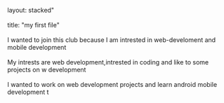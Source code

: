 layout: stacked"
<br>
<br>
title: "my first file"
<br>
<br>
I wanted to join this club because I am intrested in web-develoment and mobile development
<br>
<br>
My intrests are web development,intrested in coding and like to some projects on w development
<br>
<br>
I wanted to work on web development projects and learn android mobile development
t
